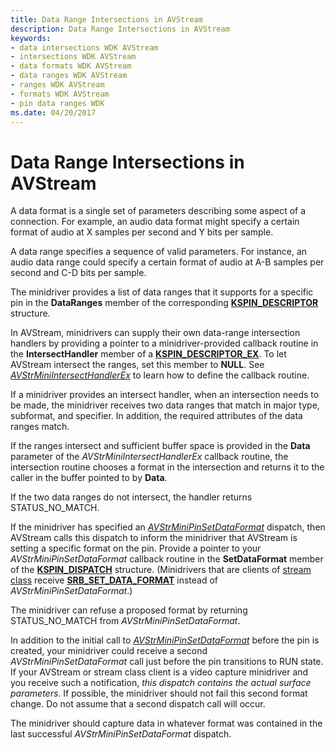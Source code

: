 ```yaml
---
title: Data Range Intersections in AVStream
description: Data Range Intersections in AVStream
keywords:
- data intersections WDK AVStream
- intersections WDK AVStream
- data formats WDK AVStream
- data ranges WDK AVStream
- ranges WDK AVStream
- formats WDK AVStream
- pin data ranges WDK
ms.date: 04/20/2017
---
```


# Data Range Intersections in AVStream





A data format is a single set of parameters describing some aspect of a connection. For example, an audio data format might specify a certain format of audio at X samples per second and Y bits per sample.

A data range specifies a sequence of valid parameters. For instance, an audio data range could specify a certain format of audio at A-B samples per second and C-D bits per sample.

The minidriver provides a list of data ranges that it supports for a specific pin in the **DataRanges** member of the corresponding [**KSPIN\_DESCRIPTOR**](/windows-hardware/drivers/ddi/ks/ns-ks-kspin_descriptor) structure.

In AVStream, minidrivers can supply their own data-range intersection handlers by providing a pointer to a minidriver-provided callback routine in the **IntersectHandler** member of a [**KSPIN\_DESCRIPTOR\_EX**](/windows-hardware/drivers/ddi/ks/ns-ks-_kspin_descriptor_ex). To let AVStream intersect the ranges, set this member to **NULL**. See [*AVStrMiniIntersectHandlerEx*](/windows-hardware/drivers/ddi/ks/nc-ks-pfnksintersecthandlerex) to learn how to define the callback routine.

If a minidriver provides an intersect handler, when an intersection needs to be made, the minidriver receives two data ranges that match in major type, subformat, and specifier. In addition, the required attributes of the data ranges match.

If the ranges intersect and sufficient buffer space is provided in the **Data** parameter of the *AVStrMiniIntersectHandlerEx* callback routine, the intersection routine chooses a format in the intersection and returns it to the caller in the buffer pointed to by **Data**.

If the two data ranges do not intersect, the handler returns STATUS\_NO\_MATCH.

If the minidriver has specified an [*AVStrMiniPinSetDataFormat*](/windows-hardware/drivers/ddi/ks/nc-ks-pfnkspinsetdataformat) dispatch, then AVStream calls this dispatch to inform the minidriver that AVStream is setting a specific format on the pin. Provide a pointer to your *AVStrMiniPinSetDataFormat* callback routine in the **SetDataFormat** member of the [**KSPIN\_DISPATCH**](/windows-hardware/drivers/ddi/ks/ns-ks-_kspin_dispatch) structure. (Minidrivers that are clients of [stream class](/windows-hardware/drivers/ddi/_stream/index) receive [**SRB\_SET\_DATA\_FORMAT**](./srb-set-data-format.md) instead of *AVStrMiniPinSetDataFormat*.)

The minidriver can refuse a proposed format by returning STATUS\_NO\_MATCH from *AVStrMiniPinSetDataFormat*.

In addition to the initial call to [*AVStrMiniPinSetDataFormat*](/windows-hardware/drivers/ddi/ks/nc-ks-pfnkspinsetdataformat) before the pin is created, your minidriver could receive a second *AVStrMiniPinSetDataFormat* call just before the pin transitions to RUN state. If your AVStream or stream class client is a video capture minidriver and you receive such a notification, *this dispatch contains the actual surface parameters*. If possible, the minidriver should not fail this second format change. Do not assume that a second dispatch call will occur.

The minidriver should capture data in whatever format was contained in the last successful *AVStrMiniPinSetDataFormat* dispatch.

 

